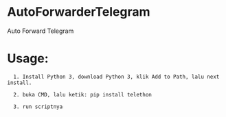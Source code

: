 # AutoForwarderTelegram
Auto Forward Telegram

# Usage:

      1. Install Python 3, download Python 3, klik Add to Path, lalu next install.

      2. buka CMD, lalu ketik: pip install telethon

      3. run scriptnya
